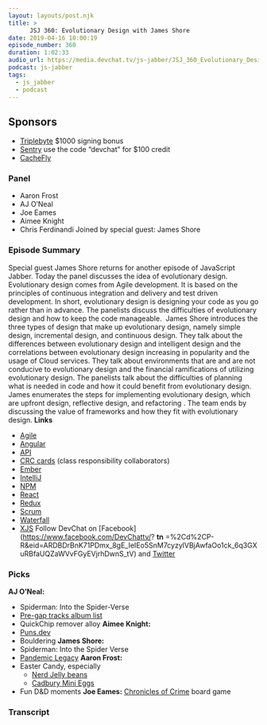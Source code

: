 ```yaml
---
layout: layouts/post.njk
title: >
      JSJ 360: Evolutionary Design with James Shore
date: 2019-04-16 10:00:19
episode_number: 360
duration: 1:02:33
audio_url: https://media.devchat.tv/js-jabber/JSJ_360_Evolutionary_Design_with_James_Shore.mp3
podcast: js-jabber
tags: 
  - js_jabber
  - podcast
---
```


## **Sponsors**

- [Triplebyte](https://triplebyte.com/jsjabber) $1000 signing bonus
- [Sentry](https://sentry.io/welcome/) use the code “devchat” for $100 credit
- [CacheFly](https://www.cachefly.com/)

### **Panel**

- Aaron Frost
- AJ O’Neal
- Joe Eames
- Aimee Knight
- Chris Ferdinandi
Joined by special guest: James Shore
### **Episode Summary**
Special guest James Shore returns for another episode of JavaScript Jabber. Today the panel discusses the idea of evolutionary design. Evolutionary design comes from Agile development. It is based on the principles of continuous integration and delivery and test driven development. In short, evolutionary design is designing your code as you go rather than in advance. The panelists discuss the difficulties of evolutionary design and how to keep the code manageable. &nbsp;James Shore introduces the three types of design that make up evolutionary design, namely simple design, incremental design, and continuous design. They talk about the differences between evolutionary design and intelligent design and the correlations between evolutionary design increasing in popularity and the usage of Cloud services. They talk about environments that are and are not conducive to evolutionary design and the financial ramifications of utilizing evolutionary design. The panelists talk about the difficulties of planning what is needed in code and how it could benefit from evolutionary design. James enumerates the steps for implementing evolutionary design, which are upfront design, reflective design, and refactoring . The team ends by discussing the value of frameworks and how they fit with evolutionary design. **Links**
- [Agile](https://github.com/a-jie/AgileJS)
- [Angular](https://github.com/angular/angular.js)
- [API](https://github.com/topics/api)
- [CRC cards](https://github.com/arkon/crcmaker) (class responsibility collaborators)
- [Ember](https://github.com/topics/ember)
- [IntelliJ](https://github.com/JetBrains/intellij-community)
- [NPM](https://github.com/topics/npm)
- [React](https://github.com/facebook/react)
- [Redux](https://github.com/topics/redux)
- [Scrum](https://www.scrum.org/)
- [Waterfall](https://github.com/bingdian/waterfall)
- [XJS](https://github.com/davestewart/xjsfl)
Follow DevChat on [Facebook](https://www.facebook.com/DevChattv/? __tn__ =%2Cd%2CP-R&eid=ARDBDrBnK71PDmx_8gE_IeIEo5SnM7cyzylVBjAwfaOo1ck_6q3GXuRBfaUQZaWVvFGyEVjrhDwnS_tV) and [Twitter](https://twitter.com/devchattv?lang=en)
### **Picks**
 **AJ O’Neal:**
- Spiderman: Into the Spider-Verse
- [Pre-gap tracks album list](https://en.wikipedia.org/wiki/List_of_albums_with_tracks_hidden_in_the_pregap)
- QuickChip remover alloy
**Aimee Knight:**
- [Puns.dev](https://puns.dev/)
- Bouldering 
**James Shore:**
- Spiderman: Into the Spider Verse
- [Pandemic Legacy](https://www.amazon.com/Pandemic-Legacy-Season-1-Blue/dp/B00TQ5SEAI/ref=sr_1_1?ie=UTF8&qid=1548462018&sr=8-1&linkCode=ll1&tag=devchattv-20&linkId=f06bfe7482dca8bb751ed6d7cc86e2ab&language=en_US)
**Aaron Frost:**
- Easter Candy, especially
  - [Nerd Jelly beans](https://www.amazon.com/Nerds-Covered-Chewy-Bumpy-Jelly/dp/B006VH5A1A/ref=sr_1_6??ie=UTF8&qid=1548462018&sr=8-1&linkCode=ll1&tag=devchattv-20&linkId=f06bfe7482dca8bb751ed6d7cc86e2ab&language=en_US)
  - [Cadbury Mini Eggs](https://www.amazon.com/Cadbury-Easter-Candy-Coated-Chocolate/dp/B007IW68MM/ref=sr_1_9?ie=UTF8&qid=1548462018&sr=8-1&linkCode=ll1&tag=devchattv-20&linkId=f06bfe7482dca8bb751ed6d7cc86e2ab&language=en_US)
- Fun D&D moments
**Joe Eames:** [Chronicles of Crime](https://www.amazon.com/Lucky-Duck-Games-Chronicles-Crime/dp/B07CN8TJDQ/ref=sr_1_fkmrnull_1?ie=UTF8&qid=1548462018&sr=8-1&linkCode=ll1&tag=devchattv-20&linkId=f06bfe7482dca8bb751ed6d7cc86e2ab&language=en_US) board game

### Transcript


